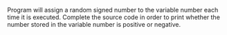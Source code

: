 Program will assign a random signed number to the variable number each time it is executed. Complete the source code in order to print whether the number stored in the variable number is positive or negative.
